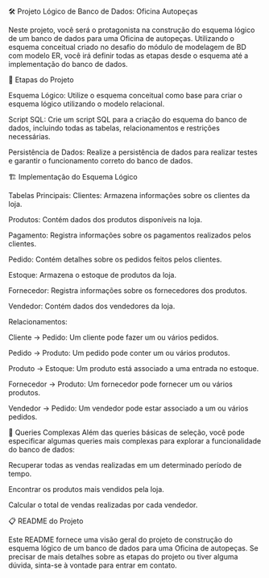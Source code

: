 🛠️ Projeto Lógico de Banco de Dados: Oficina Autopeças

Neste projeto, você será o protagonista na construção do esquema lógico de um banco de dados para uma Oficina de autopeças. Utilizando o esquema conceitual criado no desafio do módulo de modelagem de BD com modelo ER, você irá definir todas as etapas desde o esquema até a implementação do banco de dados.

📝 Etapas do Projeto

Esquema Lógico: Utilize o esquema conceitual como base para criar o esquema lógico utilizando o modelo relacional.

Script SQL: Crie um script SQL para a criação do esquema do banco de dados, incluindo todas as tabelas, relacionamentos e restrições necessárias.

Persistência de Dados: Realize a persistência de dados para realizar testes e garantir o funcionamento correto do banco de dados.

🏗️ Implementação do Esquema Lógico

Tabelas Principais:
Clientes: Armazena informações sobre os clientes da loja.

Produtos: Contém dados dos produtos disponíveis na loja.

Pagamento: Registra informações sobre os pagamentos realizados pelos clientes.

Pedido: Contém detalhes sobre os pedidos feitos pelos clientes.

Estoque: Armazena o estoque de produtos da loja.

Fornecedor: Registra informações sobre os fornecedores dos produtos.

Vendedor: Contém dados dos vendedores da loja.

Relacionamentos:

Cliente -> Pedido: Um cliente pode fazer um ou vários pedidos.

Pedido -> Produto: Um pedido pode conter um ou vários produtos.

Produto -> Estoque: Um produto está associado a uma entrada no estoque.

Fornecedor -> Produto: Um fornecedor pode fornecer um ou vários produtos.

Vendedor -> Pedido: Um vendedor pode estar associado a um ou vários pedidos.


🧪 Queries Complexas
Além das queries básicas de seleção, você pode especificar algumas queries mais complexas para explorar a funcionalidade do banco de dados:

Recuperar todas as vendas realizadas em um determinado período de tempo.

Encontrar os produtos mais vendidos pela loja.

Calcular o total de vendas realizadas por cada vendedor.

📋 README do Projeto

Este README fornece uma visão geral do projeto de construção do esquema lógico de um banco de dados para uma Oficina de autopeças. Se precisar de mais detalhes sobre as etapas do projeto ou tiver alguma dúvida, sinta-se à vontade para entrar em contato.
